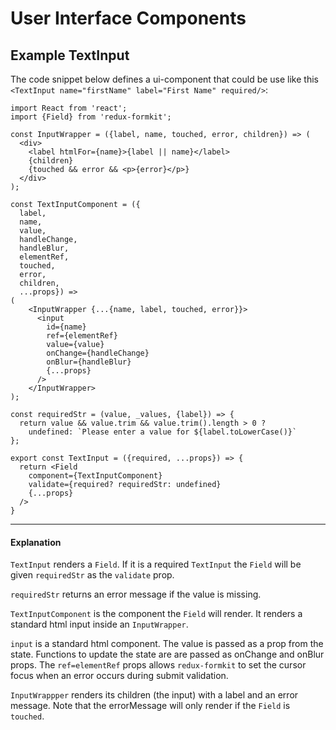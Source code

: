 # User Interface Components


## Example TextInput

The code snippet below defines a ui-component that could be use like this `<TextInput name="firstName" label="First Name" required/>`:

<!-- STORY -->

```
import React from 'react';
import {Field} from 'redux-formkit';

const InputWrapper = ({label, name, touched, error, children}) => (
  <div>
    <label htmlFor={name}>{label || name}</label>
    {children}
    {touched && error && <p>{error}</p>}
  </div>
);

const TextInputComponent = ({
  label,
  name,
  value,
  handleChange,
  handleBlur,
  elementRef,
  touched,
  error,
  children,
  ...props}) => 
(
    <InputWrapper {...{name, label, touched, error}}>
      <input
        id={name}
        ref={elementRef}
        value={value}
        onChange={handleChange}
        onBlur={handleBlur}
        {...props}
      />
    </InputWrapper>
);

const requiredStr = (value, _values, {label}) => {
  return value && value.trim && value.trim().length > 0 ? 
    undefined: `Please enter a value for ${label.toLowerCase()}`
};

export const TextInput = ({required, ...props}) => {
  return <Field
    component={TextInputComponent}
    validate={required? requiredStr: undefined}
    {...props}
  />
}
```
---
#### Explanation
`TextInput` renders a `Field`. If it is a required `TextInput` the `Field` will be given `requiredStr` as the `validate` prop.

`requiredStr` returns an error message if the value is missing.

`TextInputComponent` is the component the `Field` will render. It renders a standard html input inside an `InputWrapper`.

`input` is a standard html component. The value is passed as a prop from the state. Functions to update the state are are passed as onChange and onBlur props. The `ref=elementRef` props allows `redux-formkit` to set the cursor focus when an error occurs during submit validation.

`InputWrappper` renders its children (the input) with a label and an error message. Note that the errorMessage will only render if the `Field` is `touched`.


